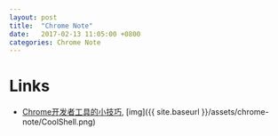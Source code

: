 ```yaml
---
layout: post
title:  "Chrome Note"
date:   2017-02-13 11:05:00 +0800
categories: Chrome Note
---
```


# Links
* [Chrome开发者工具的小技巧](http://coolshell.cn/articles/17634.html), [img]({{ site.baseurl }}/assets/chrome-note/CoolShell.png)
